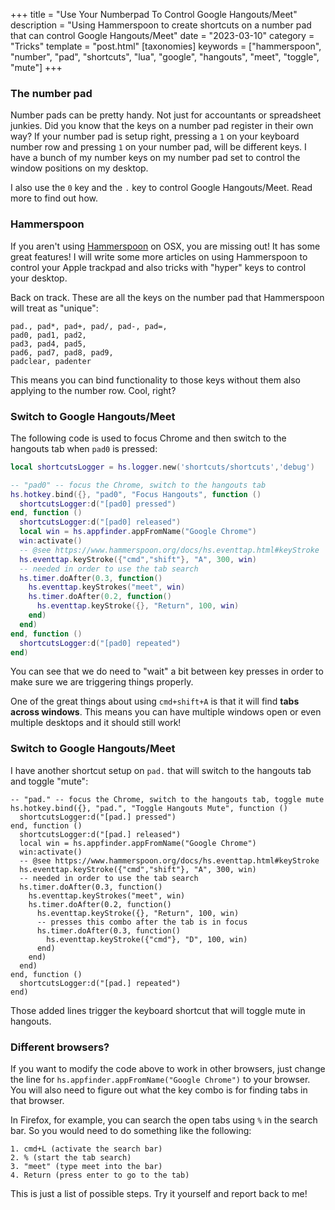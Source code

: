 +++
title = "Use Your Numberpad To Control Google Hangouts/Meet"
description = "Using Hammerspoon to create shortcuts on a number pad that can control Google Hangouts/Meet"
date = "2023-03-10"
category = "Tricks"
template = "post.html"
[taxonomies]
keywords = ["hammerspoon", "number", "pad", "shortcuts", "lua", "google", "hangouts", "meet", "toggle", "mute"]
+++

### The number pad

Number pads can be pretty handy. Not just for accountants or spreadsheet junkies. Did you know that the keys on a number pad register in their own way? If your number pad is setup right, pressing a `1` on your keyboard number row and pressing `1` on your number pad, will be different keys. I have a bunch of my number keys on my number pad set to control the window positions on my desktop.

I also use the `0` key and the `.` key to control Google Hangouts/Meet. Read more to find out how.

### Hammerspoon

If you aren't using [Hammerspoon](https://www.hammerspoon.org/) on OSX, you are missing out! It has some great features! I will write some more articles on using Hammerspoon to control your Apple trackpad and also tricks with "hyper" keys to control your desktop.

Back on track. These are all the keys on the number pad that Hammerspoon will treat as "unique":

```
pad., pad*, pad+, pad/, pad-, pad=,
pad0, pad1, pad2,
pad3, pad4, pad5,
pad6, pad7, pad8, pad9,
padclear, padenter
```

This means you can bind functionality to those keys without them also applying to the number row. Cool, right?

### Switch to Google Hangouts/Meet

The following code is used to focus Chrome and then switch to the hangouts tab when `pad0` is pressed:

```lua
local shortcutsLogger = hs.logger.new('shortcuts/shortcuts','debug')

-- "pad0" -- focus the Chrome, switch to the hangouts tab
hs.hotkey.bind({}, "pad0", "Focus Hangouts", function ()
  shortcutsLogger:d("[pad0] pressed")
end, function ()
  shortcutsLogger:d("[pad0] released")
  local win = hs.appfinder.appFromName("Google Chrome")
  win:activate()
  -- @see https://www.hammerspoon.org/docs/hs.eventtap.html#keyStroke
  hs.eventtap.keyStroke({"cmd","shift"}, "A", 300, win)
  -- needed in order to use the tab search
  hs.timer.doAfter(0.3, function()
    hs.eventtap.keyStrokes("meet", win)
    hs.timer.doAfter(0.2, function()
      hs.eventtap.keyStroke({}, "Return", 100, win)
    end)
  end)
end, function ()
  shortcutsLogger:d("[pad0] repeated")
end)
```

You can see that we do need to "wait" a bit between key presses in order to make sure we are triggering things properly.

One of the great things about using `cmd+shift+A` is that it will find **tabs across windows**. This means you can have multiple windows open or even multiple desktops and it should still work!

### Switch to Google Hangouts/Meet

I have another shortcut setup on `pad.` that will switch to the hangouts tab and toggle "mute":

```lua,hl_lines=15-18
-- "pad." -- focus the Chrome, switch to the hangouts tab, toggle mute
hs.hotkey.bind({}, "pad.", "Toggle Hangouts Mute", function ()
  shortcutsLogger:d("[pad.] pressed")
end, function ()
  shortcutsLogger:d("[pad.] released")
  local win = hs.appfinder.appFromName("Google Chrome")
  win:activate()
  -- @see https://www.hammerspoon.org/docs/hs.eventtap.html#keyStroke
  hs.eventtap.keyStroke({"cmd","shift"}, "A", 300, win)
  -- needed in order to use the tab search
  hs.timer.doAfter(0.3, function()
    hs.eventtap.keyStrokes("meet", win)
    hs.timer.doAfter(0.2, function()
      hs.eventtap.keyStroke({}, "Return", 100, win)
      -- presses this combo after the tab is in focus
      hs.timer.doAfter(0.3, function()
        hs.eventtap.keyStroke({"cmd"}, "D", 100, win)
      end)
    end)
  end)
end, function ()
  shortcutsLogger:d("[pad.] repeated")
end)
```

Those added lines trigger the keyboard shortcut that will toggle mute in hangouts.

### Different browsers?

If you want to modify the code above to work in other browsers, just change the line for `hs.appfinder.appFromName("Google Chrome")` to your browser. You will also need to figure out what the key combo is for finding tabs in that browser.

In Firefox, for example, you can search the open tabs using `%` in the search bar. So you would need to do something like the following:

```
1. cmd+L (activate the search bar)
2. % (start the tab search)
3. "meet" (type meet into the bar)
4. Return (press enter to go to the tab)
```

This is just a list of possible steps. Try it yourself and report back to me!
